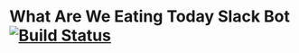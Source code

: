 # What Are We Eating Today Slack Bot [![Build Status](https://travis-ci.org/thaliawww/what-are-we-eating-today.svg?branch=master)](https://api.travis-ci.org/thaliawww/what-are-we-eating-today.svg?branch=master)
